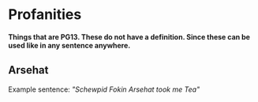 # Profanities
#### Things that are PG13. These do not have a definition. Since these can be used like in any sentence anywhere.



## Arsehat
Example sentence: _"Schewpid Fokin Arsehat took me Tea"_
